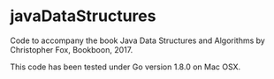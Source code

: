 # javaDataStructures

Code to accompany the book Java Data Structures and Algorithms by Christopher Fox, Bookboon, 2017.

This code has been tested under Go version 1.8.0 on Mac OSX.
